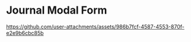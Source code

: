 # Journal Modal Form


https://github.com/user-attachments/assets/986b7fcf-4587-4553-870f-e2e9b6cbc85b

